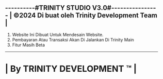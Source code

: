 ----------#TRINITY STUDIO V3.0#----------------
| ©2024 Di buat oleh Trinity Development Team |
-----------------------------------------------
1. Website Ini Dibuat Untuk Mendesain Website.
2. Pembayaran Atau Transaksi Akan Di Jalankan
   Di Trinity Main
3. Fitur Masih Beta
-----------------------------------------------
|            By TRINITY DEVELOPMENT ™         |
===============================================
